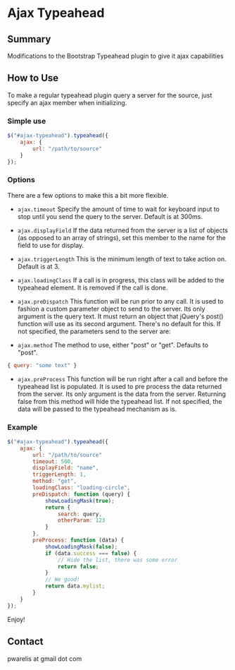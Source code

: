 Ajax Typeahead
============

Summary
-------

Modifications to the Bootstrap Typeahead plugin to give it ajax capabilities

How to Use
----------

To make a regular typeahead plugin query a server for the source, just specify an ajax member when initializing.

### Simple use

```javascript
$("#ajax-typeahead").typeahead({
	ajax: {
		url: "/path/to/source"
	}
});
```

### Options

There are a few options to make this a bit more flexible.

- `ajax.timeout`
  Specify the amount of time to wait for keyboard input to stop until you send the query to the server. Default is at 300ms.

- `ajax.displayField`
  If the data returned from the server is a list of objects (as opposed to an array of strings), set this member to the name for the field to use for display.

- `ajax.triggerLength`
  This is the minimum length of text to take action on. Default is at 3.

- `ajax.loadingClass`
  If a call is in progress, this class will be added to the typeahead element. It is removed if the call is done.

- `ajax.preDispatch`
  This function will be run prior to any call. It is used to fashion a custom parameter object to send to the server. Its only argument is the query text. It must return an object that jQuery's post() function will use as its second argument. There's no default for this. If not specified, the parameters send to the server are:

- `ajax.method`
  The method to use, either "post" or "get". Defaults to "post".
  
```javascript
{ query: "some text" }
```

- `ajax.preProcess`
  This function will be run right after a call and before the typeahead list is populated. It is used to pre process the data returned from the server. Its only argument is the data from the server. Returning false from this method will hide the typeahead list. If not specified, the data will be passed to the typeahead mechanism as is.

### Example

```javascript
$("#ajax-typeahead").typeahead({
	ajax: {
		url: "/path/to/source"
		timeout: 500,
		displayField: "name",
		triggerLength: 1,
		method: "get",
		loadingClass: "loading-circle",
		preDispatch: function (query) {
			showLoadingMask(true);
			return {
				search: query,
				otherParam: 123
			}
		},
		preProcess: function (data) {
			showLoadingMask(false);
			if (data.success === false) {
				// Hide the list, there was some error
				return false;
			}
			// We good!
			return data.mylist;
		}
	}
});
```

Enjoy!
 
Contact
-------

pwarelis at gmail dot com
